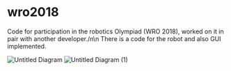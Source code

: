 # wro2018

Code for participation in the robotics Olympiad (WRO 2018), worked on it in pair with another developer./n\n
There is a code for the robot and also GUI implemented.

![Untitled Diagram](https://user-images.githubusercontent.com/37781266/122643310-c4bb6300-d117-11eb-9766-1ba014f2db0c.png)
![Untitled Diagram (1)](https://user-images.githubusercontent.com/37781266/122643322-d3a21580-d117-11eb-874c-f7eb5abcf52d.png)


